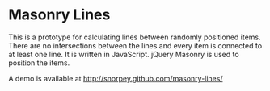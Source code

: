 Masonry Lines
============= 
			
This is a prototype for calculating lines between randomly positioned items. There are no intersections between the lines and every item is connected to at least one line. It is written in JavaScript. jQuery Masonry is used to position the items.

A demo is available at http://snorpey.github.com/masonry-lines/
